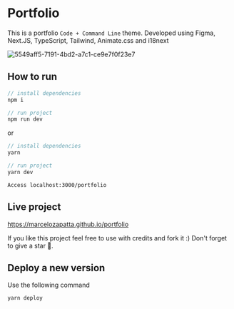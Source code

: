 # Portfolio

This is a portfolio `Code + Command Line` theme. Developed using Figma, Next.JS, TypeScript, Tailwind, Animate.css and i18next

![5549aff5-7191-4bd2-a7c1-ce9e7f0f23e7](https://github.com/MarceloZapatta/portfolio/assets/39474221/9dd87bec-823c-46d8-89cd-238794ece07c)

## How to run

```javascript
// install dependencies
npm i

// run project
npm run dev
```

or

```javascript
// install dependencies
yarn

// run project
yarn dev
```

```
Access localhost:3000/portfolio
```

## Live project

https://marcelozapatta.github.io/portfolio

If you like this project feel free to use with credits and fork it :) Don't forget to give a star 🌟.

## Deploy a new version

Use the following command

```bash
yarn deploy
```
